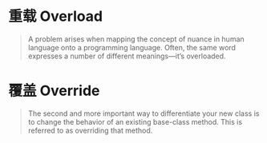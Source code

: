 # 重载 Overload
> A problem arises when mapping the concept of nuance in human language onto a programming language. Often, the same word expresses a number of different meanings—it’s overloaded. 

# 覆盖 Override
> The second and more important way to differentiate your new class is to change the behavior of an existing base-class method. This is referred to as overriding that method.  
